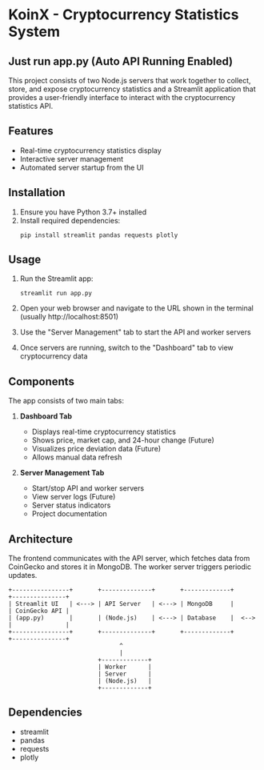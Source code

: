 # KoinX - Cryptocurrency Statistics System

## Just run app.py (Auto API Running Enabled)

This project consists of two Node.js servers that work together to collect, store, and expose cryptocurrency statistics and  a Streamlit application that provides a user-friendly interface to interact with the cryptocurrency statistics API.

## Features

- Real-time cryptocurrency statistics display
- Interactive server management
- Automated server startup from the UI

## Installation

1. Ensure you have Python 3.7+ installed
2. Install required dependencies:
   ```
   pip install streamlit pandas requests plotly
   ```

## Usage

1. Run the Streamlit app:
   ```
   streamlit run app.py
   ```

2. Open your web browser and navigate to the URL shown in the terminal (usually http://localhost:8501)

3. Use the "Server Management" tab to start the API and worker servers

4. Once servers are running, switch to the "Dashboard" tab to view cryptocurrency data

## Components

The app consists of two main tabs:

1. **Dashboard Tab**
   - Displays real-time cryptocurrency statistics
   - Shows price, market cap, and 24-hour change (Future)
   - Visualizes price deviation data (Future)
   - Allows manual data refresh

2. **Server Management Tab**
   - Start/stop API and worker servers
   - View server logs (Future)
   - Server status indicators 
   - Project documentation

## Architecture

The frontend communicates with the API server, which fetches data from CoinGecko and stores it in MongoDB. The worker server triggers periodic updates.

```
+----------------+       +--------------+       +-------------+       +---------------+
| Streamlit UI   | <---> | API Server   | <---> | MongoDB     |       | CoinGecko API | 
| (app.py)       |       | (Node.js)    | <---> | Database    |  <--> |               |
+----------------+       +--------------+       +-------------+       +---------------+
                               ^
                               |
                         +-------------+
                         | Worker      |
                         | Server      |
                         | (Node.js)   |
                         +-------------+
```

## Dependencies

- streamlit
- pandas
- requests
- plotly